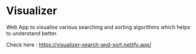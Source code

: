 # Visualizer
Web App to visualise various searching and sorting algorithms which helps to understand better.

Check here : https://visualizer-search-and-sort.netlify.app/
